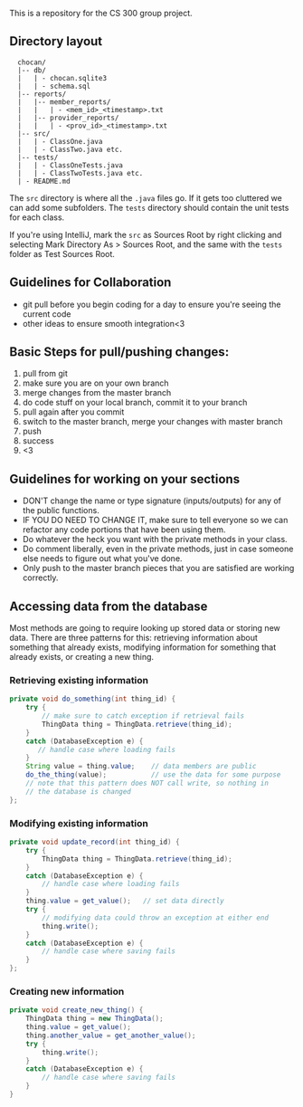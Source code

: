 This is a repository for the CS 300 group project.

## Directory layout
```
  chocan/
  |-- db/
  |   | - chocan.sqlite3
  |   | - schema.sql
  |-- reports/
  |   |-- member_reports/
  |   |   | - <mem_id>_<timestamp>.txt
  |   |-- provider_reports/
  |   |   | - <prov_id>_<timestamp>.txt
  |-- src/
  |   | - ClassOne.java
  |   | - ClassTwo.java etc.
  |-- tests/
  |   | - ClassOneTests.java
  |   | - ClassTwoTests.java etc.
  | - README.md
```
The `src` directory is where all the `.java` files go. If it gets too
cluttered we can add some subfolders.
The `tests` directory should contain the unit tests for each class.

If you're using IntelliJ, mark the `src` as Sources Root by right
clicking and selecting Mark Directory As > Sources Root, and the same
with the `tests` folder as Test Sources Root.

## Guidelines for Collaboration
- git pull before you begin coding for a day to ensure you're seeing the current code
- other ideas to ensure smooth integration<3

## Basic Steps for pull/pushing changes:
1. pull from git
2. make sure you are on your own branch
3. merge changes from the master branch
4. do code stuff on your local branch, commit it to your branch
5. pull again after you commit
6. switch to the master branch, merge your changes with master branch
7. push
8. success
9. <3

## Guidelines for working on your sections
- DON'T change the name or type signature (inputs/outputs) for any of
  the public functions.
- IF YOU DO NEED TO CHANGE IT, make sure to tell everyone so we can
  refactor any code portions that have been using them.
- Do whatever the heck you want with the private methods in your class.
- Do comment liberally, even in the private methods, just in case
  someone else needs to figure out what you've done.
- Only push to the master branch pieces that you are satisfied are
  working correctly.

## Accessing data from the database
Most methods are going to require looking up stored data or storing
new data. There are three patterns for this: retrieving information
about something that already exists, modifying information for
something that already exists, or creating a new thing.

### Retrieving existing information
```java
private void do_something(int thing_id) {
    try {
        // make sure to catch exception if retrieval fails
        ThingData thing = ThingData.retrieve(thing_id);
    }
    catch (DatabaseException e) {
       // handle case where loading fails
    }
    String value = thing.value;    // data members are public
    do_the_thing(value);           // use the data for some purpose
    // note that this pattern does NOT call write, so nothing in
    // the database is changed
};
```

### Modifying existing information
```java
private void update_record(int thing_id) {
    try {
        ThingData thing = ThingData.retrieve(thing_id);
    }
    catch (DatabaseException e) {
        // handle case where loading fails
    }
    thing.value = get_value();   // set data directly
    try {
        // modifying data could throw an exception at either end
        thing.write();
    }
    catch (DatabaseException e) {
        // handle case where saving fails
    }
};
```

### Creating new information
```java
private void create_new_thing() {
    ThingData thing = new ThingData();
    thing.value = get_value();
    thing.another_value = get_another_value();
    try {
        thing.write();
    }
    catch (DatabaseException e) {
        // handle case where saving fails
    }
}   
```

